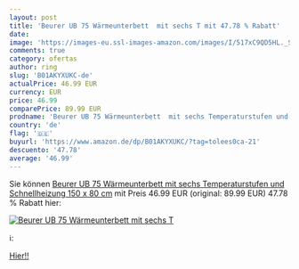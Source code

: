 ```yaml
---
layout: post
title: 'Beurer UB 75 Wärmeunterbett  mit sechs T mit 47.78 % Rabatt'
date: 
image: 'https://images-eu.ssl-images-amazon.com/images/I/517xC9QD5HL._SL200_.jpg'
comments: true
category: ofertas
author: ring
slug: 'B01AKYXUKC-de'
actualPrice: 46.99 EUR
currency: EUR
price: 46.99
comparePrice: 89.99 EUR
prodname: 'Beurer UB 75 Wärmeunterbett  mit sechs Temperaturstufen und Schnellheizung  150 x 80 cm'
country: 'de'
flag: '🇩🇪'
buyurl: 'https://www.amazon.de/dp/B01AKYXUKC/?tag=tolees0ca-21'
descuento: '47.78'
average: '46.99'
---
```


Sie können [Beurer UB 75 Wärmeunterbett  mit sechs Temperaturstufen und Schnellheizung  150 x 80 cm](https://www.amazon.de/dp/B01AKYXUKC/?tag=tolees0ca-21) mit Preis 46.99 EUR (original: 89.99 EUR) 47.78 % Rabatt hier:

[![Beurer UB 75 Wärmeunterbett  mit sechs T](https://images-eu.ssl-images-amazon.com/images/I/517xC9QD5HL._SL200_.jpg)](https://www.amazon.de/dp/B01AKYXUKC/?tag=tolees0ca-21)

ℹ️:


[Hier!!](https://www.amazon.de/dp/B01AKYXUKC/?tag=tolees0ca-21)

